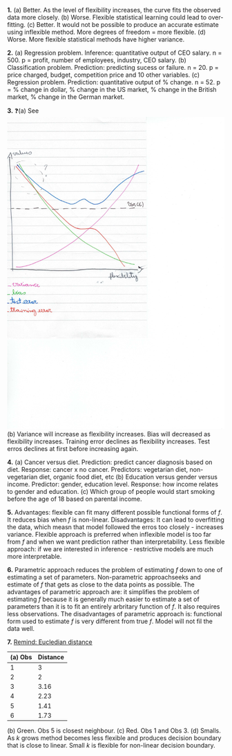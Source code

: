 **1.**
(a) Better. As the level of flexibility increases, the curve fits the observed data more closely.
(b) Worse. Flexible statistical learning could lead to over-fitting.
(c) Better. It would not be possible to produce an accurate estimate using inflexible method. More degrees of freedom = more flexible.
(d) Worse. More flexible statistical methods have higher variance.

**2.**
(a) Regression problem. Inference: quantitative output of CEO salary. n = 500. p = profit, number of employees, industry, CEO salary.
(b) Classification problem. Prediction: predicting sucess or failure. n = 20. p = price charged, budget, competition price and 10 other variables.
(c) Regression problem. Prediction: quantitative output of % change. n = 52. p = % change in dollar, % change in the US market, % change in the British market, % change in the German market.

**3.**
:question:(a) See ![Sketch3a.jpg](Sketch3a.jpg)
(b) Variance will increase as flexibility increases. Bias will decreased as flexibility increases. Training error declines as flexibility increases. Test erros declines at first before increasing again.

**4.**
(a) Cancer versus diet. Prediction: predict cancer diagnosis based on diet. Response: cancer x no cancer. Predictors: vegetarian diet, non-vegetarian diet, organic food diet, etc
(b) Education versus gender versus income. Predictor: gender, education level. Response: how income relates to gender and education.
(c) Which group of people would start smoking before the age of 18 based on parental income.

**5.**
Advantages: flexible can fit many  different possible functional forms of *f*. It reduces bias when *f* is non-linear.
Disadvantages: It can lead to overfitting the data, which measn that model followed the erros too closely - increases variance.
Flexible approach is preferred when inflexible model is too far from *f* and when we want prediction rather than interpretability.
Less flexible approach: if we are interested in inference - restrictive models are much more interpretable.

**6.**
Parametric approach reduces the problem of estimating *f* down to one of estimating a set of parameters. Non-parametric approachseeks and estimate of *f* that gets as close to the data points as possible. 
The advantages of parametric approach are: it simplifies  the problem of estimating *f* because it is generally much easier to estimate a set of parameters than it is to fit an entirely arbritary function of *f*. It also requires less observations.
The disadvantages of parametric approach is: functional form used to estimate *f* is very different from true *f*. Model will not fil the data well.

**7.** [Remind: Eucledian distance](https://en.wikipedia.org/wiki/Euclidean_distance)
> 
(a) Obs | Distance
------------ | -------------
1 | 3
2 | 2
3 | 3.16
4 | 2.23
5 | 1.41
6 | 1.73
(b) Green. Obs 5 is closest neighbour.
(c) Red. Obs 1 and Obs 3.
(d) Smalls. As *k* grows method becomes less flexible and produces decision boundary that is close to linear. Small *k* is flexible for non-linear decision boundary.

